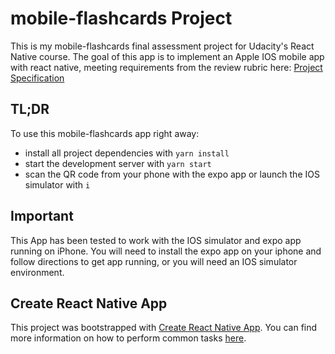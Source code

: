 # mobile-flashcards Project

This is my mobile-flashcards final assessment project for Udacity's React Native course. The goal of this app is to implement an Apple IOS mobile app with react native, meeting requirements from the review rubric here: [Project Specification](https://review.udacity.com/#!/rubrics/1021/view)


## TL;DR

To use this mobile-flashcards app right away:

* install all project dependencies with `yarn install`
* start the development server with `yarn start`
* scan the QR code from your phone with the expo app or launch the IOS simulator with `i`

## Important
This App has been tested to work with the IOS simulator and expo app running on iPhone. You will need to install the expo app on your iphone and follow directions to get app running, or you will need an IOS simulator environment.

## Create React Native App

This project was bootstrapped with [Create React Native App](https://github.com/react-community/create-react-native-app). You can find more information on how to perform common tasks [here](https://github.com/react-community/create-react-native-app#getting-started).
